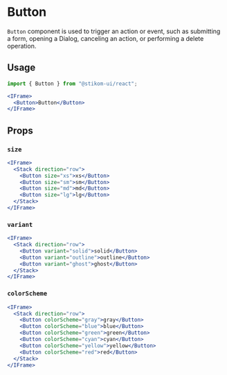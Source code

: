 # Button

`Button` component is used to trigger an action or event, such as submitting a form, opening a Dialog, canceling an action, or performing a delete operation.

## Usage

```js
import { Button } from "@stikom-ui/react";
```

```jsx live
<IFrame>
  <Button>Button</Button>
</IFrame>
```

## Props

### `size`

```jsx live
<IFrame>
  <Stack direction="row">
    <Button size="xs">xs</Button>
    <Button size="sm">sm</Button>
    <Button size="md">md</Button>
    <Button size="lg">lg</Button>
  </Stack>
</IFrame>
```

### `variant`

```jsx live
<IFrame>
  <Stack direction="row">
    <Button variant="solid">solid</Button>
    <Button variant="outline">outline</Button>
    <Button variant="ghost">ghost</Button>
  </Stack>
</IFrame>
```

### `colorScheme`

```jsx live
<IFrame>
  <Stack direction="row">
    <Button colorScheme="gray">gray</Button>
    <Button colorScheme="blue">blue</Button>
    <Button colorScheme="green">green</Button>
    <Button colorScheme="cyan">cyan</Button>
    <Button colorScheme="yellow">yellow</Button>
    <Button colorScheme="red">red</Button>
  </Stack>
</IFrame>
```
